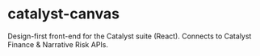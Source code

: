 # catalyst-canvas
Design-first front-end for the Catalyst suite (React). Connects to Catalyst Finance &amp; Narrative Risk APIs.
